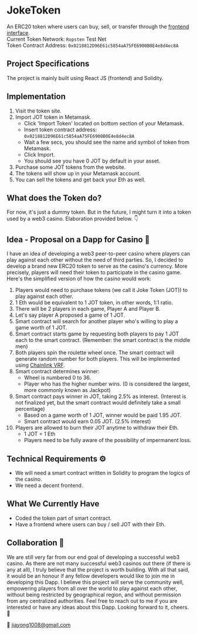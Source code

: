 # JokeToken
An ERC20 token where users can buy, sell, or transfer through the [frontend interface](https://jiayong1008.github.io/web3-joker/).   
Current Token Network: `Ropsten` Test Net    
Token Contract Address: `0x0218812D96E61c5854aA75FE6900B0E4e8d4ec8A`

## Project Specifications
The project is mainly built using React JS (frontend) and Solidity.

## Implementation
1. Visit the token site.
2. Import JOT token in Metamask.
    - Click 'Import Token' located on bottom section of your Metamask.
    - Insert token contract address: `0x0218812D96E61c5854aA75FE6900B0E4e8d4ec8A`
    - Wait a few secs, you should see the name and symbol of token from Metamask.
    - Click Import.
    - You should see you have 0 JOT by default in your asset.
3. Purchase some JOT tokens from the website.
4. The tokens will show up in your Metamask account.
5. You can sell the tokens and get back your Eth as well.


## What does the Token do? 
For now, it's just a dummy token. But in the future, I might turn it into a token used by a web3 casino. Elaboration provided below. 👇

## Idea - Proposal on a Dapp for Casino 🎲
I have an idea of developing a web3 peer-to-peer casino where players can play against each other without the need of third parties. So, I decided to develop a brand new ERC20 token to serve as the casino's currency. More precisely, players will need their token to participate in the casino game. Here's the simplified version of how the casino would work:

1. Players would need to purchase tokens (we call it Joke Token (JOT)) to play against each other.
2. 1 Eth would be equivalent to 1 JOT token, in other words, 1:1 ratio.
3. There will be 2 players in each game, Player A and Player B.
4. Let's say player A proposed a game of 1 JOT.
5. Smart contract will search for another player who's willing to play a game worth of 1 JOT.
6. Smart contract starts game by requesting both players to pay 1 JOT each to the smart contract. (Remember: the smart contract is the middle men)
7. Both players spin the roulette wheel once. The smart contract will generate random number for both players. This will be implemented using [Chainlink VRF](https://docs.chain.link/docs/chainlink-vrf/).
8. Smart contract determines winner:
    - Wheel is numbered 0 to 36.
    - Player who has the higher number wins. (0 is considered the largest, more commonly known as Jackpot)
9. Smart contract pays winner in JOT, taking 2.5% as interest. (Interest is not finalized yet, but the smart contract would definitely take a small percentage)
    - Based on a game worth of 1 JOT, winner would be paid 1.95 JOT.
    - Smart contract would earn 0.05 JOT. (2.5% interest)
10. Players are allowed to burn their JOT anytime to withdraw their Eth.
    - 1 JOT = 1 Eth
    - Players need to be fully aware of the possibility of impermanent loss.

## Technical Requirements ⚙️
- We will need a smart contract written in Solidity to program the logics of the casino.
- We need a decent frontend.

## What We Currently Have
- Coded the token part of smart contract.
- Have a frontend where users can buy / sell JOT with their Eth.

## Collaboration 🤝
We are still very far from our end goal of developing a successful web3 casino. As there are not many successful web3 casinos out there (if there is any at all), I truly believe that the project is worth building. With all that said, it would be an honour if any fellow developers would like to join me in developing this Dapp. I believe this project will serve the community well, empowering players from all over the world to play against each other, without being restricted by geographical region, and without permission from any centralized authorities. Feel free to reach out to me if you are interested or have any ideas about this Dapp. Looking forward to it, cheers. 🍻    

📩 jiayong1008@gmail.com
